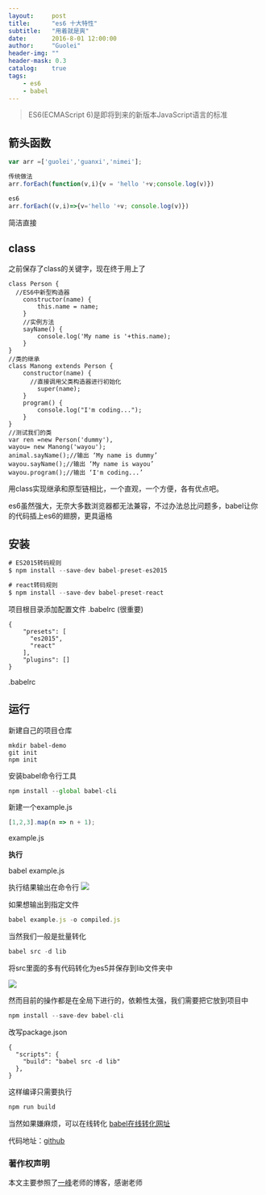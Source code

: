 ```yaml
---
layout:     post
title:      "es6 十大特性"
subtitle:   "用着就是爽"
date:       2016-8-01 12:00:00
author:     "Guolei"
header-img: ""
header-mask: 0.3
catalog:    true
tags:
    - es6
    - babel
---
```


> ES6(ECMAScript 6)是即将到来的新版本JavaScript语言的标准

## 箭头函数

```js
var arr =['guolei','guanxi','nimei'];

传统做法
arr.forEach(function(v,i){v = 'hello '+v;console.log(v)})

es6
arr.forEach((v,i)=>{v='hello '+v; console.log(v)})

```
简洁直接

## class

之前保存了class的关键字，现在终于用上了

```
class Person {
  //ES6中新型构造器
    constructor(name) {
        this.name = name;
    }
    //实例方法
    sayName() {
        console.log('My name is '+this.name);
    }
}
//类的继承
class Manong extends Person {
    constructor(name) {
      //直接调用父类构造器进行初始化
        super(name);
    }
    program() {
        console.log("I'm coding...");
    }
}
//测试我们的类
var ren =new Person('dummy'),
wayou= new Manong('wayou');
animal.sayName();//输出 ‘My name is dummy’
wayou.sayName();//输出 ‘My name is wayou’
wayou.program();//输出 ‘I'm coding...’

```

用class实现继承和原型链相比，一个直观，一个方便，各有优点吧。






es6虽然强大，无奈大多数浏览器都无法兼容，不过办法总比问题多，babel让你的代码插上es6的翅膀，更具逼格


## 安装

```js
# ES2015转码规则
$ npm install --save-dev babel-preset-es2015

# react转码规则
$ npm install --save-dev babel-preset-react
```

项目根目录添加配置文件 .babelrc (很重要)

```
{
    "presets": [
      "es2015",
      "react"
    ],
    "plugins": []
}
```

.babelrc

## 运行

新建自己的项目仓库

```
mkdir babel-demo
git init
npm init
```

安装babel命令行工具

```js
npm install --global babel-cli
```

新建一个example.js

```js
[1,2,3].map(n => n + 1);
```
example.js

**执行**

babel example.js

执行结果输出在命令行
![](http://www.qinguolei.com/img/in-post/babel/babel-example.jpeg)


如果想输出到指定文件

```js
babel example.js -o compiled.js
```

当然我们一般是批量转化

```js
babel src -d lib
```
将src里面的多有代码转化为es5并保存到lib文件夹中


![](http://www.qinguolei.com/img/in-post/babel/babel-lib.jpeg)

然而目前的操作都是在全局下进行的，依赖性太强，我们需要把它放到项目中

```js
npm install --save-dev babel-cli
```

改写package.json

```
{
  "scripts": {
    "build": "babel src -d lib"
  },
}
```

这样编译只需要执行

```js
npm run build
```

当然如果嫌麻烦，可以在线转化
[babel在线转化网址](https://babeljs.io/repl/)



代码地址：[github](https://github.com/thunderqin/babel-demo)

### 著作权声明

本文主要参照了[一峰](http://www.ruanyifeng.com/blog/2016/01/babel.html)老师的博客，感谢老师
